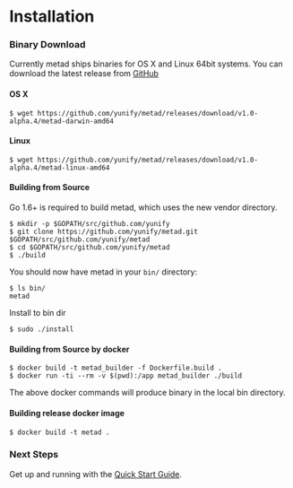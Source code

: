 # Installation

### Binary Download

Currently metad ships binaries for OS X and Linux 64bit systems. You can download the latest release from [GitHub](https://github.com/yunify/metad/releases)

#### OS X

```
$ wget https://github.com/yunify/metad/releases/download/v1.0-alpha.4/metad-darwin-amd64
```

#### Linux

```
$ wget https://github.com/yunify/metad/releases/download/v1.0-alpha.4/metad-linux-amd64
```

#### Building from Source

Go 1.6+ is required to build metad, which uses the new vendor directory.

```
$ mkdir -p $GOPATH/src/github.com/yunify
$ git clone https://github.com/yunify/metad.git $GOPATH/src/github.com/yunify/metad
$ cd $GOPATH/src/github.com/yunify/metad
$ ./build
```

You should now have metad in your `bin/` directory:

```
$ ls bin/
metad
```

Install to bin dir

```
$ sudo ./install
```


#### Building from Source by docker

```
$ docker build -t metad_builder -f Dockerfile.build .
$ docker run -ti --rm -v $(pwd):/app metad_builder ./build
```


The above docker commands will produce binary in the local bin directory.

#### Building release docker image

```
$ docker build -t metad .
```

### Next Steps

Get up and running with the [Quick Start Guide](quick-start-guide.md).
